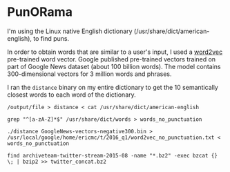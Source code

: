 # PunORama

I'm using the Linux native English dictionary (/usr/share/dict/american-english), to find puns.

In order to obtain words that are similar to a user's input, I used a [word2vec](https://code.google.com/archive/p/word2vec/) pre-trained word vector. Google published pre-trained vectors trained on part of Google News dataset (about 100 billion words). The model contains 300-dimensional vectors for 3 million words and phrases.

I ran the `distance` binary on my entire dictionary to get the 10 semantically closest words to each word of the dictionary.

`/output/file > distance < cat /usr/share/dict/american-english`

`grep "^[a-zA-Z]*$" /usr/share/dict/words > words_no_punctuation`

`./distance GoogleNews-vectors-negative300.bin > /usr/local/google/home/ericmc/t/2016_q1/word2vec_no_punctuation.txt < words_no_punctuation`

`find archiveteam-twitter-stream-2015-08 -name "*.bz2" -exec bzcat {} \; | bzip2 >> twitter_concat.bz2`